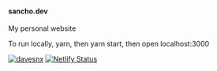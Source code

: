 #### sancho.dev
My personal website

To run locally, yarn, then yarn start, then open localhost:3000

[![davesnx](https://circleci.com/gh/davesnx/sancho.dev.svg?style=svg)](https://app.circleci.com/pipelines/github/davesnx/sancho.dev) [![Netlify Status](https://api.netlify.com/api/v1/badges/02cb09ae-3169-4daa-a763-813661f4ce05/deploy-status)](https://app.netlify.com/sites/sancho-dev/deploys)

